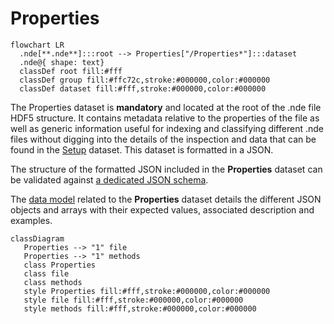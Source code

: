 # Properties

``` mermaid
flowchart LR
  .nde[**.nde**]:::root --> Properties["/Properties*"]:::dataset
  .nde@{ shape: text}
  classDef root fill:#fff
  classDef group fill:#ffc72c,stroke:#000000,color:#000000
  classDef dataset fill:#fff,stroke:#000000,color:#000000
```

The Properties dataset is **mandatory** and located at the root of the .nde file HDF5 structure. It contains metadata relative to the properties of the file as well as generic information useful for indexing and classifying different .nde files without digging into the details of the inspection and data that can be found in the [Setup](../setup/index.md) dataset. This dataset is formatted in a JSON.   

The structure of the formatted JSON included in the **Properties** dataset can be validated against [a dedicated JSON schema](../properties/schema_doc.md). 

The [data model](data-model.md) related to the **Properties** dataset details the different JSON objects and arrays with their expected values, associated description and examples. 

``` mermaid
classDiagram
   Properties --> "1" file
   Properties --> "1" methods
   class Properties
   class file
   class methods
   style Properties fill:#fff,stroke:#000000,color:#000000
   style file fill:#fff,stroke:#000000,color:#000000
   style methods fill:#fff,stroke:#000000,color:#000000
```


